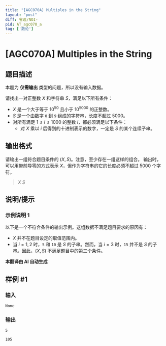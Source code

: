 ```yaml
---
title: "[AGC070A] Multiples in the String"
layout: "post"
diff: 省选/NOI-
pid: AT_agc070_a
tag: ['数论']
---
```


# [AGC070A] Multiples in the String

## 题目描述

本题为 **仅需输出** 类型的问题，所以没有输入数据。

请找出一对正整数 $X$ 和字符串 $S$，满足以下所有条件：

- $X$ 是一个大于等于 $10^{50}$ 且小于 $10^{5000}$ 的正整数。
- $S$ 是一个由数字 `0` 到 `9` 组成的字符串，长度不超过 $5000$。
- 对所有满足 $1 \leq i \leq 1000$ 的整数 $i$，都必须满足以下条件：
  - 对 $X$ 乘以 $i$ 后得到的十进制表示的数字，一定是 $S$ 的某个连续子串。

## 输出格式

请输出一组符合题目条件的 $(X, S)$。注意，至少存在一组这样的组合。
输出时，可以用带前导零的方式表示 $X$，但作为字符串的它的长度必须不超过 $5000$ 个字符。

> $X$ $S$

## 说明/提示

### 示例说明 1

以下是一个不符合条件的输出示例。这组数据不满足题目要求的原因有：
- $X$ 并不在题目设定的取值范围内。
- 当 $i = 1, 2$ 时，`5` 和 `10` 是 $S$ 的子串。然而，当 $i = 3$ 时，`15` 并不是 $S$ 的子串。因此，$(X, S)$ 不满足题目中的第三个条件。

 **本翻译由 AI 自动生成**

## 样例 #1

### 输入

```
None
```

### 输出

```
5
105
```

